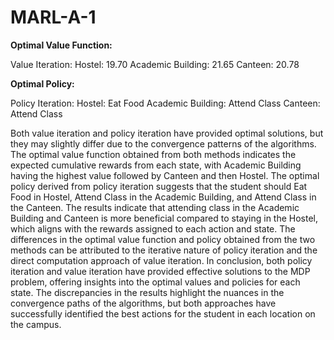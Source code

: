 # MARL-A-1

**Optimal Value Function:**

Value Iteration:
Hostel: 19.70
Academic Building: 21.65
Canteen: 20.78


**Optimal Policy:**

Policy Iteration:
Hostel: Eat Food
Academic Building: Attend Class
Canteen: Attend Class


Both value iteration and policy iteration have provided optimal solutions, but they may slightly differ due to the convergence patterns of the algorithms.
The optimal value function obtained from both methods indicates the expected cumulative rewards from each state, with Academic Building having the highest value followed by Canteen and then Hostel.
The optimal policy derived from policy iteration suggests that the student should Eat Food in Hostel, Attend Class in the Academic Building, and Attend Class in the Canteen.
The results indicate that attending class in the Academic Building and Canteen is more beneficial compared to staying in the Hostel, which aligns with the rewards assigned to each action and state.
The differences in the optimal value function and policy obtained from the two methods can be attributed to the iterative nature of policy iteration and the direct computation approach of value iteration.
In conclusion, both policy iteration and value iteration have provided effective solutions to the MDP problem, offering insights into the optimal values and policies for each state. The discrepancies in the results highlight the nuances in the convergence paths of the algorithms, but both approaches have successfully identified the best actions for the student in each location on the campus.
